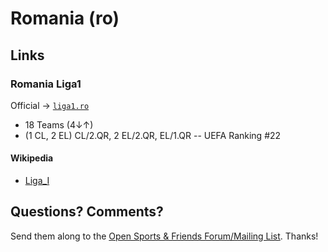 # Romania (ro)



## Links

### Romania Liga1

Official  -> [`liga1.ro`](http://liga1.ro)

- 18 Teams (4↓↑)
- (1 CL, 2 EL)  CL/2.QR, 2 EL/2.QR, EL/1.QR -- UEFA Ranking #22


#### Wikipedia

- [Liga_I](http://en.wikipedia.org/wiki/Liga_I)



## Questions? Comments?

Send them along to the
[Open Sports & Friends Forum/Mailing List](http://groups.google.com/group/opensport).
Thanks!
